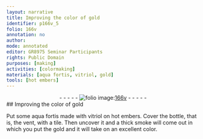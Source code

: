 ```yaml
---
layout: narrative
title: Improving the color of gold
identifier: p166v_5
folio: 166v
annotation: no
author:
mode: annotated
editor: GR8975 Seminar Participants
rights: Public Domain
purposes: [making]
activities: [colormaking]
materials: [aqua fortis, vitriol, gold]
tools: [hot embers]
---
```


 <div class="folio" align="center">- - - - - <a href="http://gallica.bnf.fr/ark:/12148/btv1b10500001g/f338.image" target="_blank"><img src="https://cu-mkp.github.io/GR8975-edition/assets/photo-icon.png" alt="folio image: " style="display:inline-block; margin-bottom:-3px;"/>166v</a> - - - - - </div> 
## Improving the color of gold

 
<span class="activity">Put some <span class="material">aqua fortis</span> made with <span class="material">vitriol</span> on <span class="tool">hot embers</span>. Cover the bottle, that is, the vent, with a tile. Then uncover it and a thick smoke will come out in which you put the <span class="material">gold</span> and it will take on an excellent color.</span>
 